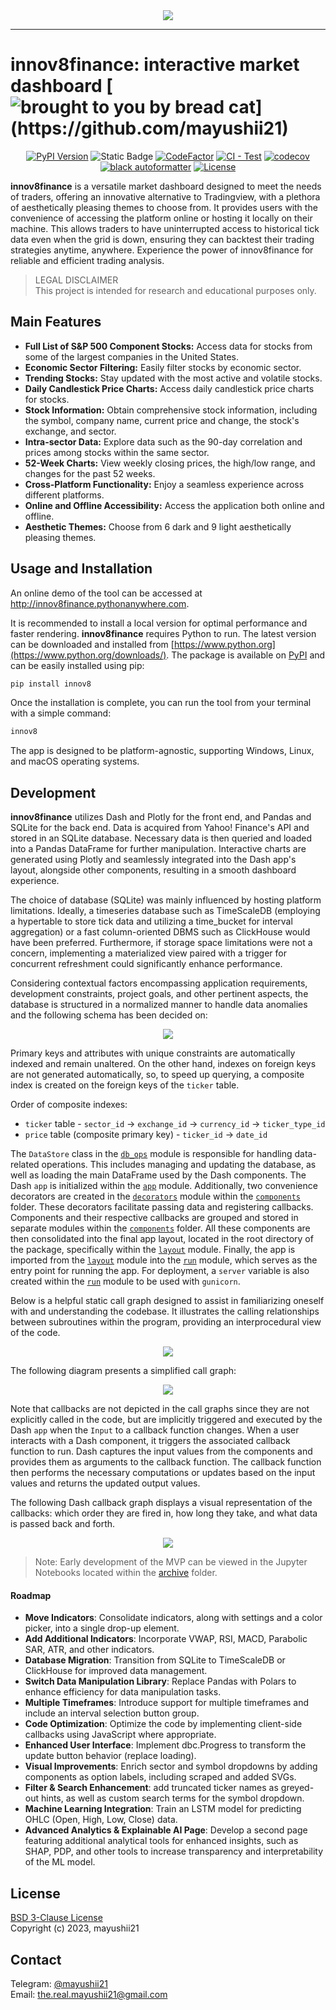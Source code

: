 <!-- better use an svg -->
<div align="center">
    <img src="doc/markup.png">
</div>

-------

# innov8finance: interactive market dashboard [![brought to you by bread cat](https://img.shields.io/badge/made_with_%F0%9F%8D%9E_by-(%E2%81%A0%5E%E2%81%A0.%E2%81%A0__%E2%81%A0.%E2%81%A0%5E%E2%81%A0)%E2%81%A0%EF%BE%89-966FD6?style=for-the-badge)](https://github.com/mayushii21)

<div align="center">

[![PyPI Version](https://img.shields.io/pypi/v/innov8.svg)](https://pypi.org/project/innov8/)
![Static Badge](https://img.shields.io/badge/status-beta-yellow)
[![CodeFactor](https://www.codefactor.io/repository/github/mayushii21/market-dashboard/badge)](https://www.codefactor.io/repository/github/mayushii21/market-dashboard)
[![CI - Test](https://github.com/mayushii21/market-dashboard/actions/workflows/tests.yml/badge.svg)](https://github.com/mayushii21/market-dashboard/actions/workflows/tests.yml)
[![codecov](https://codecov.io/gh/mayushii21/market-dashboard/graph/badge.svg?token=8T9S4OMWYT)](https://codecov.io/gh/mayushii21/market-dashboard)
[![black autoformatter](https://img.shields.io/badge/code_style-black-000000)](https://github.com/psf/black)
[![License](https://img.shields.io/github/license/mayushii21/market-dashboard)](LICENSE)

</div>

**innov8finance** is a versatile market dashboard designed to meet the needs of traders, offering an innovative alternative to Tradingview, with a plethora of aesthetically pleasing themes to choose from. It provides users with the convenience of accessing the platform online or hosting it locally on their machine. This allows traders to have uninterrupted access to historical tick data even when the grid is down, ensuring they can backtest their trading strategies anytime, anywhere. Experience the power of innov8finance for reliable and efficient trading analysis.

> LEGAL DISCLAIMER  
This project is intended for research and educational purposes only.

## Main Features

- **Full List of S&P 500 Component Stocks:** Access data for stocks from some of the largest companies in the United States.
- **Economic Sector Filtering:** Easily filter stocks by economic sector.
- **Trending Stocks:** Stay updated with the most active and volatile stocks.
- **Daily Candlestick Price Charts:** Access daily candlestick price charts for stocks.
- **Stock Information:** Obtain comprehensive stock information, including the symbol, company name, current price and change, the stock's exchange, and sector.
- **Intra-sector Data:** Explore data such as the 90-day correlation and prices among stocks within the same sector.
- **52-Week Charts:** View weekly closing prices, the high/low range, and changes for the past 52 weeks.
- **Cross-Platform Functionality:** Enjoy a seamless experience across different platforms.
- **Online and Offline Accessibility:** Access the application both online and offline.
- **Aesthetic Themes:** Choose from 6 dark and 9 light aesthetically pleasing themes.

## Usage and Installation

An online demo of the tool can be accessed at <http://innov8finance.pythonanywhere.com>.

It is recommended to install a local version for optimal performance and faster rendering. **innov8finance** requires Python to run. The latest version can be downloaded and installed from [https://www.python.org](https://www.python.org/downloads/). The package is available on [PyPI](https://pypi.org/project/innov8/) and can be easily installed using pip:

```bash
pip install innov8
```

Once the installation is complete, you can run the tool from your terminal with a simple command:

```bash
innov8
```

The app is designed to be platform-agnostic, supporting Windows, Linux, and macOS operating systems.

## Development

**innov8finance** utilizes Dash and Plotly for the front end, and Pandas and SQLite for the back end. Data is acquired from Yahoo! Finance's API and stored in an SQLite database. Necessary data is then queried and loaded into a Pandas DataFrame for further manipulation. Interactive charts are generated using Plotly and seamlessly integrated into the Dash app's layout, alongside other components, resulting in a smooth dashboard experience.

The choice of database (SQLite) was mainly influenced by hosting platform limitations. Ideally, a timeseries database such as TimeScaleDB (employing a hypertable to store tick data and utilizing a time_bucket for interval aggregation) or a fast column-oriented DBMS such as ClickHouse would have been preferred. Furthermore, if storage space limitations were not a concern, implementing a materialized view paired with a trigger for concurrent refreshment could significantly enhance performance.

Considering contextual factors encompassing application requirements, development constraints, project goals, and other pertinent aspects, the database is structured in a normalized manner to handle data anomalies and the following schema has been decided on:

<div align="center">
    <img src="doc/db_schema.png">
</div>

Primary keys and attributes with unique constraints are automatically indexed and remain unaltered. On the other hand, indexes on foreign keys are not generated automatically, so, to speed up querying, a composite index is created on the foreign keys of the `ticker` table.

Order of composite indexes:

- `ticker` table - `sector_id` -> `exchange_id` -> `currency_id` -> `ticker_type_id`
- `price` table (composite primary key) - `ticker_id` -> `date_id`  

The `DataStore` class in the [`db_ops`](src/innov8/db_ops.py) module is responsible for handling data-related operations. This includes managing and updating the database, as well as loading the main DataFrame used by the Dash components. The Dash `app` is initialized within the [`app`](src/innov8/app.py) module. Additionally, two convenience decorators are created in the [`decorators`](src/innov8/components/decorators.py) module within the [`components`](src/innov8/components) folder. These decorators facilitate passing data and registering callbacks. Components and their respective callbacks are grouped and stored in separate modules within the [`components`](src/innov8/components) folder. All these components are then consolidated into the final app layout, located in the root directory of the package, specifically within the [`layout`](src/innov8/layout.py) module. Finally, the app is imported from the [`layout`](src/innov8/layout.py) module into the [`run`](src/innov8/run.py) module, which serves as the entry point for running the app. For deployment, a `server` variable is also created within the [`run`](src/innov8/run.py) module to be used with `gunicorn`.

Below is a helpful static call graph designed to assist in familiarizing oneself with and understanding the codebase. It illustrates the calling relationships between subroutines within the program, providing an interprocedural view of the code.

<div align="center">
    <img src="doc/call_graph.png">
</div>

The following diagram presents a simplified call graph:

<div align="center">
    <img src="doc/simplified_call_graph.svg">
</div>

Note that callbacks are not depicted in the call graphs since they are not explicitly called in the code, but are implicitly triggered and executed by the Dash `app` when the `Input` to a callback function changes. When a user interacts with a Dash component, it triggers the associated callback function to run. Dash captures the input values from the components and provides them as arguments to the callback function. The callback function then performs the necessary computations or updates based on the input values and returns the updated output values.

The following Dash callback graph displays a visual representation of the callbacks: which order they are fired in, how long they take, and what data is passed back and forth.

<div align="center">
    <img src="doc/callback_graph.svg">
</div>

> Note: Early development of the MVP can be viewed in the Jupyter Notebooks located within the [archive](archive) folder.

#### Roadmap

- **Move Indicators**: Consolidate indicators, along with settings and a color picker, into a single drop-up element.
- **Add Additional Indicators**: Incorporate VWAP, RSI, MACD, Parabolic SAR, ATR, and other indicators.
- **Database Migration**: Transition from SQLite to TimeScaleDB or ClickHouse for improved data management.
- **Switch Data Manipulation Library**: Replace Pandas with Polars to enhance efficiency for data manipulation tasks.
- **Multiple Timeframes**: Introduce support for multiple timeframes and include an interval selection button group.
- **Code Optimization**: Optimize the code by implementing client-side callbacks using JavaScript where appropriate.
- **Enhanced User Interface**: Implement dbc.Progress to transform the update button behavior (replace loading).
- **Visual Improvements**: Enrich sector and symbol dropdowns by adding components as option labels, including scraped and added SVGs.
- **Filter & Search Enhancement**: add truncated ticker names as greyed-out hints, as well as custom search terms for the symbol dropdown.
- **Machine Learning Integration**: Train an LSTM model for predicting OHLC (Open, High, Low, Close) data.
- **Advanced Analytics & Explainable AI Page**: Develop a second page featuring additional analytical tools for enhanced insights, such as SHAP, PDP, and other tools to increase transparency and interpretability of the ML model.

## License

[BSD 3-Clause License](LICENSE)  
Copyright (c) 2023, mayushii21

## Contact

Telegram: [@mayushii21](https://t.me/mayushii21)  
Email: <the.real.mayushii21@gmail.com>
